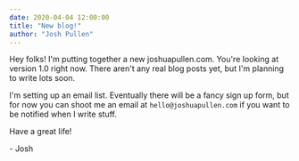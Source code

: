```yaml
---
date: 2020-04-04 12:00:00
title: "New blog!"
author: "Josh Pullen"
---
```


Hey folks! I'm putting together a new joshuapullen.com. You're looking at
version 1.0 right now. There aren't any real blog posts yet, but I'm planning to
write lots soon.

I'm setting up an email list. Eventually there will be a fancy sign up form, but
for now you can shoot me an email at `hello@joshuapullen.com` if you want to be
notified when I write stuff.

Have a great life!

\- Josh
